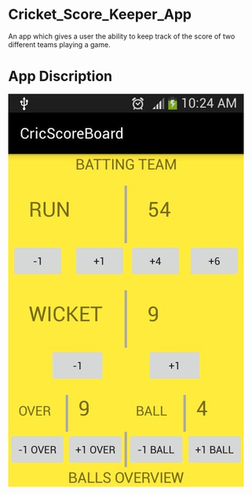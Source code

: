 # Cricket_Score_Keeper_App
An app which gives a user the ability to keep track of the score of two different teams playing a game.
# App Discription

![](94978449_911177916020484_4982015265672790016_n.jpg)

